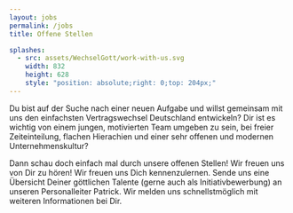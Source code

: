 ```yaml
---
layout: jobs
permalink: /jobs
title: Offene Stellen

splashes:
  - src: assets/WechselGott/work-with-us.svg
    width: 832 
    height: 628 
    style: "position: absolute;right: 0;top: 204px;"
---
```


Du bist auf der Suche nach einer neuen Aufgabe und willst gemeinsam mit uns den einfachsten Vertragswechsel Deutschland
entwickeln? Dir ist es wichtig von einem jungen, motivierten Team umgeben zu sein, bei freier Zeiteinteilung, flachen
Hierachien und einer sehr offenen und modernen Unternehmenskultur?

Dann schau doch einfach mal durch unsere offenen Stellen! Wir freuen uns von Dir zu hören! Wir freuen uns Dich
kennenzulernen. Sende uns eine Übersicht Deiner göttlichen Talente (gerne auch als Initiativbewerbung) an unseren
Personalleiter Patrick. Wir melden uns schnellstmöglich mit weiteren Informationen bei Dir.
